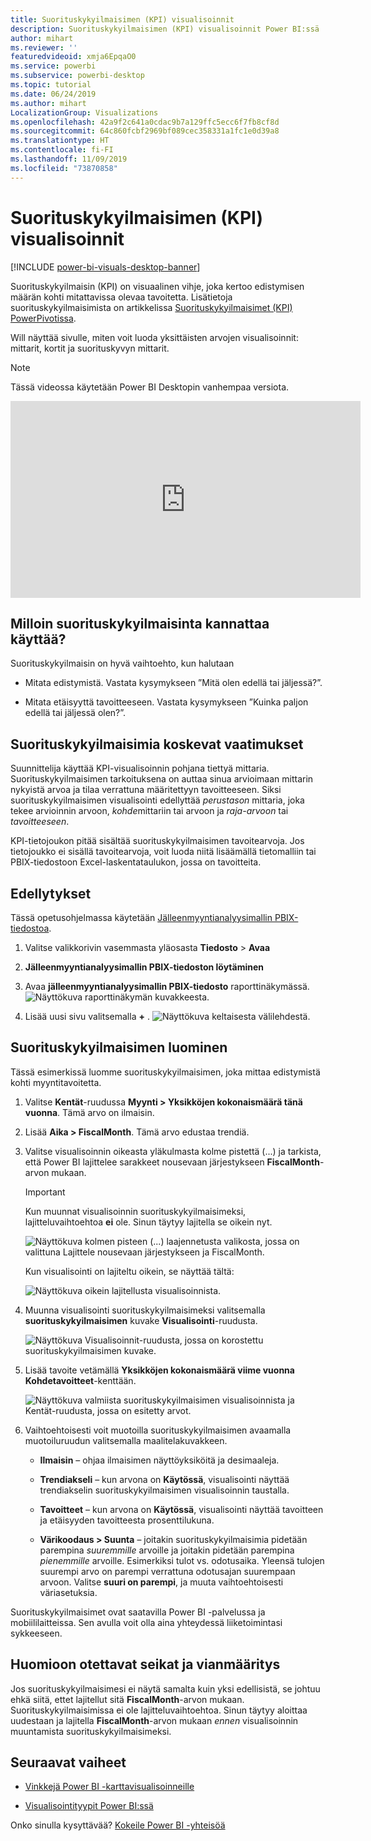 ```yaml
---
title: Suorituskykyilmaisimen (KPI) visualisoinnit
description: Suorituskykyilmaisimen (KPI) visualisoinnit Power BI:ssä
author: mihart
ms.reviewer: ''
featuredvideoid: xmja6EpqaO0
ms.service: powerbi
ms.subservice: powerbi-desktop
ms.topic: tutorial
ms.date: 06/24/2019
ms.author: mihart
LocalizationGroup: Visualizations
ms.openlocfilehash: 42a9f2c641a0cdac9b7a129ffc5ecc6f7fb8cf8d
ms.sourcegitcommit: 64c860fcbf2969bf089cec358331a1fc1e0d39a8
ms.translationtype: HT
ms.contentlocale: fi-FI
ms.lasthandoff: 11/09/2019
ms.locfileid: "73870858"
---
```

# <a name="key-performance-indicator-kpi-visuals"></a>Suorituskykyilmaisimen (KPI) visualisoinnit

[!INCLUDE [power-bi-visuals-desktop-banner](../includes/power-bi-visuals-desktop-banner.md)]

Suorituskykyilmaisin (KPI) on visuaalinen vihje, joka kertoo edistymisen määrän kohti mitattavissa olevaa tavoitetta. Lisätietoja suorituskykyilmaisimista on artikkelissa [Suorituskykyilmaisimet (KPI) PowerPivotissa](/previous-versions/sql/sql-server-2012/hh272050(v=sql.110)).

Will näyttää sivulle, miten voit luoda yksittäisten arvojen visualisoinnit: mittarit, kortit ja suorituskyvyn mittarit.
   > [!NOTE]
   > Tässä videossa käytetään Power BI Desktopin vanhempaa versiota.
   > 
   > 
<iframe width="560" height="315" src="https://www.youtube.com/embed/xmja6EpqaO0?list=PL1N57mwBHtN0JFoKSR0n-tBkUJHeMP2cP" frameborder="0" allowfullscreen></iframe>

## <a name="when-to-use-a-kpi"></a>Milloin suorituskykyilmaisinta kannattaa käyttää?

Suorituskykyilmaisin on hyvä vaihtoehto, kun halutaan

* Mitata edistymistä. Vastata kysymykseen ”Mitä olen edellä tai jäljessä?”.

* Mitata etäisyyttä tavoitteeseen. Vastata kysymykseen ”Kuinka paljon edellä tai jäljessä olen?”.

## <a name="kpi-requirements"></a>Suorituskykyilmaisimia koskevat vaatimukset

Suunnittelija käyttää KPI-visualisoinnin pohjana tiettyä mittaria. Suorituskykyilmaisimen tarkoituksena on auttaa sinua arvioimaan mittarin nykyistä arvoa ja tilaa verrattuna määritettyyn tavoitteeseen. Siksi suorituskykyilmaisimen visualisointi edellyttää *perustason* mittaria, joka tekee arvioinnin arvoon, *kohde*mittariin tai arvoon ja *raja-arvoon* tai *tavoitteeseen*.

KPI-tietojoukon pitää sisältää suorituskykyilmaisimen tavoitearvoja. Jos tietojoukko ei sisällä tavoitearvoja, voit luoda niitä lisäämällä tietomalliin tai PBIX-tiedostoon Excel-laskentataulukon, jossa on tavoitteita.

## <a name="prerequisites"></a>Edellytykset

Tässä opetusohjelmassa käytetään [Jälleenmyyntianalyysimallin PBIX-tiedostoa](https://download.microsoft.com/download/9/6/D/96DDC2FF-2568-491D-AAFA-AFDD6F763AE3/Retail%20Analysis%20Sample%20PBIX.pbix).

1. Valitse valikkorivin vasemmasta yläosasta **Tiedosto** > **Avaa**

1. **Jälleenmyyntianalyysimallin PBIX-tiedoston löytäminen**

1. Avaa **jälleenmyyntianalyysimallin PBIX-tiedosto** raporttinäkymässä. ![Näyttökuva raporttinäkymän kuvakkeesta.](media/power-bi-visualization-kpi/power-bi-report-view.png)

1. Lisää uusi sivu valitsemalla **+** . ![Näyttökuva keltaisesta välilehdestä.](media/power-bi-visualization-kpi/power-bi-yellow-tab.png)

## <a name="how-to-create-a-kpi"></a>Suorituskykyilmaisimen luominen

Tässä esimerkissä luomme suorituskykyilmaisimen, joka mittaa edistymistä kohti myyntitavoitetta.

1. Valitse **Kentät**-ruudussa **Myynti > Yksikköjen kokonaismäärä tänä vuonna**.  Tämä arvo on ilmaisin.

1. Lisää **Aika > FiscalMonth**.  Tämä arvo edustaa trendiä.

1. Valitse visualisoinnin oikeasta yläkulmasta kolme pistettä (...) ja tarkista, että Power BI lajittelee sarakkeet nousevaan järjestykseen **FiscalMonth**-arvon mukaan.

    > [!IMPORTANT]
    > Kun muunnat visualisoinnin suorituskykyilmaisimeksi, lajitteluvaihtoehtoa **ei** ole. Sinun täytyy lajitella se oikein nyt.

    ![Näyttökuva kolmen pisteen (...) laajennetusta valikosta, jossa on valittuna Lajittele nousevaan järjestykseen ja FiscalMonth.](media/power-bi-visualization-kpi/power-bi-ascending-by-fiscal-month.png)

    Kun visualisointi on lajiteltu oikein, se näyttää tältä:

    ![Näyttökuva oikein lajitellusta visualisoinnista.](media/power-bi-visualization-kpi/power-bi-chart.png)

1. Muunna visualisointi suorituskykyilmaisimeksi valitsemalla **suorituskykyilmaisimen** kuvake **Visualisointi**-ruudusta.

    ![Näyttökuva Visualisoinnit-ruudusta, jossa on korostettu suorituskykyilmaisimen kuvake.](media/power-bi-visualization-kpi/power-bi-kpi-template.png)

1. Lisää tavoite vetämällä **Yksikköjen kokonaismäärä viime vuonna** **Kohdetavoitteet**-kenttään.

    ![Näyttökuva valmiista suorituskykyilmaisimen visualisoinnista ja Kentät-ruudusta, jossa on esitetty arvot.](media/power-bi-visualization-kpi/power-bi-kpi-done.png)

1. Vaihtoehtoisesti voit muotoilla suorituskykyilmaisimen avaamalla muotoiluruudun valitsemalla maalitelakuvakkeen.

    * **Ilmaisin** – ohjaa ilmaisimen näyttöyksiköitä ja desimaaleja.

    * **Trendiakseli** – kun arvona on **Käytössä**, visualisointi näyttää trendiakselin suorituskykyilmaisimen visualisoinnin taustalla.  

    * **Tavoitteet** – kun arvona on **Käytössä**, visualisointi näyttää tavoitteen ja etäisyyden tavoitteesta prosenttilukuna.

    * **Värikoodaus > Suunta** – joitakin suorituskykyilmaisimia pidetään parempina *suuremmille* arvoille ja joitakin pidetään parempina *pienemmille* arvoille. Esimerkiksi tulot vs. odotusaika. Yleensä tulojen suurempi arvo on parempi verrattuna odotusajan suurempaan arvoon. Valitse **suuri on parempi**, ja muuta vaihtoehtoisesti väriasetuksia.

Suorituskykyilmaisimet ovat saatavilla Power BI -palvelussa ja mobiililaitteissa. Sen avulla voit olla aina yhteydessä liiketoimintasi sykkeeseen.

## <a name="considerations-and-troubleshooting"></a>Huomioon otettavat seikat ja vianmääritys

Jos suorituskykyilmaisimesi ei näytä samalta kuin yksi edellisistä, se johtuu ehkä siitä, ettet lajitellut sitä **FiscalMonth**-arvon mukaan. Suorituskykyilmaisimissa ei ole lajitteluvaihtoehtoa. Sinun täytyy aloittaa uudestaan ja lajitella **FiscalMonth**-arvon mukaan *ennen* visualisoinnin muuntamista suorituskykyilmaisimeksi.

## <a name="next-steps"></a>Seuraavat vaiheet

* [Vinkkejä Power BI -karttavisualisoinneille](power-bi-map-tips-and-tricks.md)

* [Visualisointityypit Power BI:ssä](power-bi-visualization-types-for-reports-and-q-and-a.md)

Onko sinulla kysyttävää? [Kokeile Power BI -yhteisöä](https://community.powerbi.com/)

